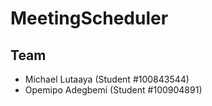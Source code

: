# MeetingScheduler

## Team
- Michael Lutaaya (Student #100843544)
- Opemipo Adegbemi (Student #100904891)
